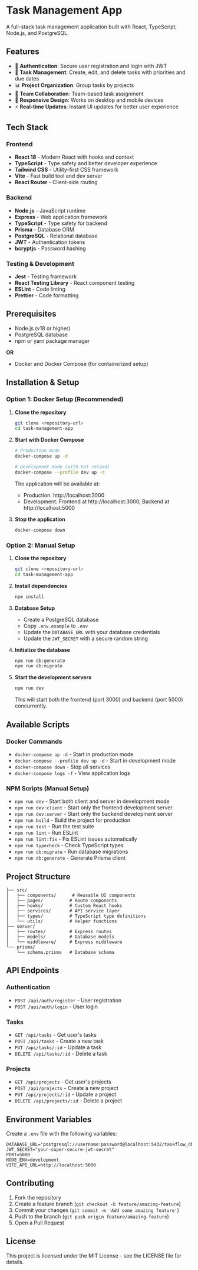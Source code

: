 # Task Management App

A full-stack task management application built with React, TypeScript, Node.js, and PostgreSQL.

## Features

- 🔐 **Authentication**: Secure user registration and login with JWT
- 📝 **Task Management**: Create, edit, and delete tasks with priorities and due dates
- 📊 **Project Organization**: Group tasks by projects
- 👥 **Team Collaboration**: Team-based task assignment
- 📱 **Responsive Design**: Works on desktop and mobile devices
- ⚡ **Real-time Updates**: Instant UI updates for better user experience

## Tech Stack

### Frontend
- **React 18** - Modern React with hooks and context
- **TypeScript** - Type safety and better developer experience
- **Tailwind CSS** - Utility-first CSS framework
- **Vite** - Fast build tool and dev server
- **React Router** - Client-side routing

### Backend
- **Node.js** - JavaScript runtime
- **Express** - Web application framework
- **TypeScript** - Type safety for backend
- **Prisma** - Database ORM
- **PostgreSQL** - Relational database
- **JWT** - Authentication tokens
- **bcryptjs** - Password hashing

### Testing & Development
- **Jest** - Testing framework
- **React Testing Library** - React component testing
- **ESLint** - Code linting
- **Prettier** - Code formatting

## Prerequisites

- Node.js (v18 or higher)
- PostgreSQL database
- npm or yarn package manager

**OR**

- Docker and Docker Compose (for containerized setup)

## Installation & Setup

### Option 1: Docker Setup (Recommended)

1. **Clone the repository**
   ```bash
   git clone <repository-url>
   cd task-management-app
   ```

2. **Start with Docker Compose**
   ```bash
   # Production mode
   docker-compose up -d
   
   # Development mode (with hot reload)
   docker-compose --profile dev up -d
   ```

   The application will be available at:
   - Production: http://localhost:3000
   - Development: Frontend at http://localhost:3000, Backend at http://localhost:5000

3. **Stop the application**
   ```bash
   docker-compose down
   ```

### Option 2: Manual Setup

1. **Clone the repository**
   ```bash
   git clone <repository-url>
   cd task-management-app
   ```

2. **Install dependencies**
   ```bash
   npm install
   ```

3. **Database Setup**
   - Create a PostgreSQL database
   - Copy `.env.example` to `.env`
   - Update the `DATABASE_URL` with your database credentials
   - Update the `JWT_SECRET` with a secure random string

4. **Initialize the database**
   ```bash
   npm run db:generate
   npm run db:migrate
   ```

5. **Start the development servers**
   ```bash
   npm run dev
   ```

   This will start both the frontend (port 3000) and backend (port 5000) concurrently.

## Available Scripts

### Docker Commands
- `docker-compose up -d` - Start in production mode
- `docker-compose --profile dev up -d` - Start in development mode
- `docker-compose down` - Stop all services
- `docker-compose logs -f` - View application logs

### NPM Scripts (Manual Setup)
- `npm run dev` - Start both client and server in development mode
- `npm run dev:client` - Start only the frontend development server
- `npm run dev:server` - Start only the backend development server
- `npm run build` - Build the project for production
- `npm run test` - Run the test suite
- `npm run lint` - Run ESLint
- `npm run lint:fix` - Fix ESLint issues automatically
- `npm run typecheck` - Check TypeScript types
- `npm run db:migrate` - Run database migrations
- `npm run db:generate` - Generate Prisma client

## Project Structure

```
├── src/
│   ├── components/      # Reusable UI components
│   ├── pages/          # Route components
│   ├── hooks/          # Custom React hooks
│   ├── services/       # API service layer
│   ├── types/          # TypeScript type definitions
│   └── utils/          # Helper functions
├── server/
│   ├── routes/         # Express routes
│   ├── models/         # Database models
│   └── middleware/     # Express middleware
└── prisma/
    └── schema.prisma   # Database schema
```

## API Endpoints

### Authentication
- `POST /api/auth/register` - User registration
- `POST /api/auth/login` - User login

### Tasks
- `GET /api/tasks` - Get user's tasks
- `POST /api/tasks` - Create a new task
- `PUT /api/tasks/:id` - Update a task
- `DELETE /api/tasks/:id` - Delete a task

### Projects
- `GET /api/projects` - Get user's projects
- `POST /api/projects` - Create a new project
- `PUT /api/projects/:id` - Update a project
- `DELETE /api/projects/:id` - Delete a project

## Environment Variables

Create a `.env` file with the following variables:

```env
DATABASE_URL="postgresql://username:password@localhost:5432/taskflow_db"
JWT_SECRET="your-super-secure-jwt-secret"
PORT=5000
NODE_ENV=development
VITE_API_URL=http://localhost:5000
```

## Contributing

1. Fork the repository
2. Create a feature branch (`git checkout -b feature/amazing-feature`)
3. Commit your changes (`git commit -m 'Add some amazing feature'`)
4. Push to the branch (`git push origin feature/amazing-feature`)
5. Open a Pull Request

## License

This project is licensed under the MIT License - see the LICENSE file for details.